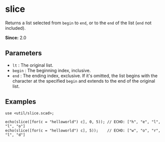 # slice

Returns a list selected from `begin` to `end`, or to the `end` of the list (`end` not included).

**Since:** 2.0

## Parameters

- `lt` : The original list.
- `begin` : The beginning index, inclusive. 
- `end` : The ending index, exclusive. If it's omitted, the list begins with the character at the specified `begin` and extends to the end of the original list.

## Examples

    use <util/slice.scad>;
    
	echo(slice([for(c = "helloworld") c], 0, 5)); // ECHO: ["h", "e", "l", "l", "o"]
	echo(slice([for(c = "helloworld") c], 5));    // ECHO: ["w", "o", "r", "l", "d"]
